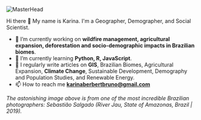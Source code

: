 ![MasterHead](https://deneb.philharmoniedeparis.fr/uploads/images/cache/event_large/rc/0UNAWmhK/uploads/images/607856c475020_Rio%20Jau%2C%20Etat%20d%27Amazonas%2C%20Bresil%2C%202019%20%C2%A9%20Sebastiao%20Salgado.jpg)

Hi there 👋
My name is Karina. I'm a Geographer, Demographer, and Social Scientist.
- 🔭 I’m currently working on **wildfire management, agricultural expansion, deforestation and socio-demographic impacts in Brazilian biomes**.
- 🌱 I’m currently learning **Python, R, JavaScript**.
- 📝 I regularly write articles on **GIS**, Brazilian Biomes, Agricultural Expansion, **Climate Change**, Sustainable Development, Demography and Population Studies, and Renewable Energy.
- 📫 How to reach me **karinaberbertbruno@gmail.com**

_The astonishing image above is from one of the most incredible Brazilian photographers: Sebastião Salgado (River Jau, State of Amazonas, Brazil | 2019)._

